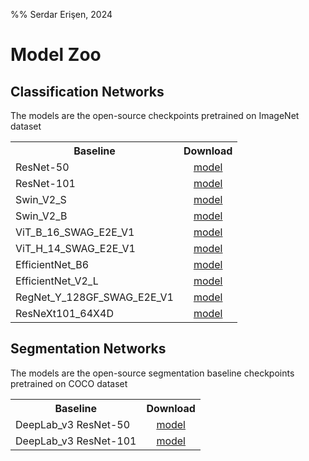 %% Serdar Erişen, 2024
# Model Zoo

## Classification Networks 
The models are the open-source checkpoints pretrained on ImageNet dataset 

<table><tbody>
<!-- START TABLE -->
<!-- TABLE HEADER -->
<th valign="bottom">Baseline</th>
<th valign="bottom">Download</th>
<!-- TABLE BODY -->
<!-- ROW: 1 -->
<tr><td align="left">ResNet-50</td>
<td align="center"><a href="https://download.pytorch.org/models/resnet50-11ad3fa6.pth">model</a></td>
</tr>
<!-- ROW: 2 -->
<tr><td align="left">ResNet-101</td>
<td align="center"><a href="https://download.pytorch.org/models/resnet101-cd907fc2.pth">model</a></td>
</tr>
<!-- ROW: 3 -->
<tr><td align="left">Swin_V2_S</td>
<td align="center"><a href=""https://download.pytorch.org/models/swin_v2_s-637d8ceb.pth"">model</a></td>
</tr>
<!-- ROW: 4 -->
<tr><td align="left">Swin_V2_B</td>
<td align="center"><a href=""https://download.pytorch.org/models/swin_v2_b-781e5279.pth"">model</a></td>
</tr>
<!-- ROW: 5 -->
<tr><td align="left">ViT_B_16_SWAG_E2E_V1</td>
<td align="center"><a href="https://download.pytorch.org/models/vit_b_16_swag-9ac1b537.pth">model</a></td>
</tr>
  <!-- ROW: 6 -->
<tr><td align="left">ViT_H_14_SWAG_E2E_V1</td>
<td align="center"><a href="https://download.pytorch.org/models/vit_h_14_swag-80465313.pth">model</a></td>
</tr>
<!-- ROW: 7 -->
<tr><td align="left">EfficientNet_B6</td>
<td align="center"><a href="https://download.pytorch.org/models/efficientnet_b6_lukemelas-24a108a5.pth">model</a></td>
</tr>  
 <!-- ROW: 8 -->
  <tr><td align="left">EfficientNet_V2_L</td>
<td align="center"><a href="https://download.pytorch.org/models/efficientnet_v2_l-59c71312.pth">model</a></td>
</tr>
  <!-- ROW: 9 -->
<tr><td align="left">RegNet_Y_128GF_SWAG_E2E_V1</td>
<td align="center"><a href="https://download.pytorch.org/models/regnet_y_128gf_swag-c8ce3e52.pth">model</a></td>
</tr>
<!-- ROW: 10 -->
  <tr><td align="left">ResNeXt101_64X4D</td>
<td align="center"><a href="https://download.pytorch.org/models/resnext101_64x4d-173b62eb.pth">model</a></td>
</tr>
</tbody></table>

## Segmentation Networks
The models are the open-source segmentation baseline checkpoints pretrained on COCO dataset 
<table><tbody>
<!-- START TABLE -->
<!-- TABLE HEADER -->
<th valign="bottom">Baseline</th>
<th valign="bottom">Download</th>
<!-- TABLE BODY -->
<!-- ROW: 1 -->
<tr><td align="left">DeepLab_v3 ResNet-50</td>
<td align="center"><a href="https://download.pytorch.org/models/deeplabv3_resnet50_coco-cd0a2569.pth">model</a></td>
</tr>
<!-- ROW: 2 -->
<tr><td align="left">DeepLab_v3 ResNet-101</td>
<td align="center"><a href="https://download.pytorch.org/models/deeplabv3_resnet101_coco-586e9e4e.pth">model</a></td>
</tr>
</tbody></table>

 
</tbody></table>
